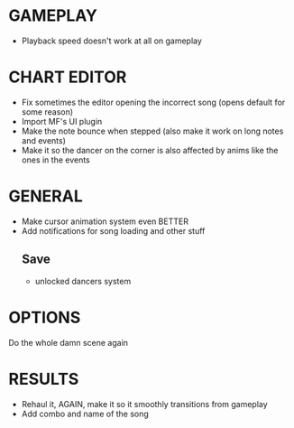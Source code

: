 # GAMEPLAY
- Playback speed doesn't work at all on gameplay

# CHART EDITOR
- Fix sometimes the editor opening the incorrect song (opens default for some reason)
- Import MF's UI plugin
- Make the note bounce when stepped (also make it work on long notes and events)
- Make it so the dancer on the corner is also affected by anims like the ones in the events 

# GENERAL
- Make cursor animation system even BETTER
- Add notifications for song loading and other stuff
    ## Save
    - unlocked dancers system
    
# OPTIONS
Do the whole damn scene again

# RESULTS
- Rehaul it, AGAIN, make it so it smoothly transitions from gameplay
- Add combo and name of the song